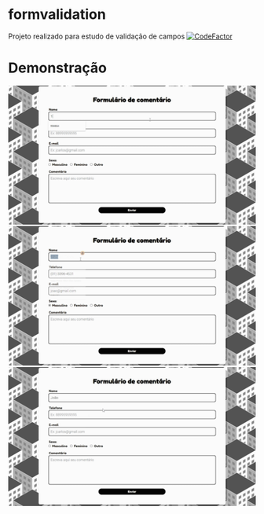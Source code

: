 # formvalidation
Projeto realizado para estudo de validação de campos
[![CodeFactor](https://www.codefactor.io/repository/github/jeydev10/formvalidation/badge)](https://www.codefactor.io/repository/github/jeydev10/formvalidation)

# Demonstração
![Alt text](https://github.com/JeyDev10/formvalidation/blob/master/demoImages/FormValidatinGif1.gif)
![alt text](https://github.com/JeyDev10/formvalidation/blob/master/demoImages/Formvalidation.gif)
![alt text](https://github.com/JeyDev10/formvalidation/blob/master/demoImages/FormvalidationGif2.gif)

